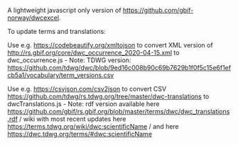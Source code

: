 A lightweight javascript only version of https://github.com/gbif-norway/dwcexcel. 

To update terms and translations:

Use e.g. https://codebeautify.org/xmltojson to convert XML version of http://rs.gbif.org/core/dwc_occurrence_2020-04-15.xml to dwc_occurrence.js - Note: TDWG version: https://github.com/tdwg/dwc/blob/9ed16c008b90c69b7629b1f0f5c15e6f1efcb5a1/vocabulary/term_versions.csv

Use e.g. https://csvjson.com/csv2json to convert CSV https://github.com/tdwg/rs.tdwg.org/tree/master/dwc-translations to dwcTranslations.js - Note: rdf version available here https://github.com/gbif/rs.gbif.org/blob/master/terms/dwc/dwc_translations.rdf / wiki with most recent updates here https://terms.tdwg.org/wiki/dwc:scientificName / and here https://dwc.tdwg.org/terms/#dwc:scientificName

